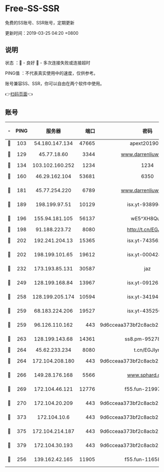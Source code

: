 # Free-SS-SSR

免费的SS账号、SSR账号，定期更新

更新时间：2019-03-25 04:20 +0800

## 说明

状态     ：🙂 - 良好 🙁 - 多次连接失败或连接超时

PING值   ：不代表真实使用中的速度，仅供参考。

账号兼容SS、SSR，你可以自由在两个软件中使用。

👉[扫码页面](https://liesauer.github.io/Free-SS-SSR/)👈

## 账号

|-|PING|服务器|端口|密码|加密方式|区域|
|:----:|:----:|:-----:|-----:|:----:|:----:|:----:|
|🙂|103|54.180.147.134|47665|apext2019001|chacha20|KR|
|🙂|129|45.77.18.60|3344|www.darrenliuwei.com|aes-256-cfb|JP|
|🙂|134|103.102.160.252|1234|1234|rc4-md5|JP|
|🙂|160|46.29.162.104|53681|6350|aes-128-ctr|RU|
|🙂|181|45.77.254.220|6789|www.darrenliuwei.com|aes-256-cfb|SG|
|🙂|189|198.199.97.51|10129|isx.yt-93899437|aes-256-cfb|US|
|🙂|196|155.94.181.105|56137|wE5^XH8Quw|aes-256-cfb|US|
|🙂|198|91.188.223.72|8080|http://t.cn/EGJIyrl|rc4-md5|RU|
|🙂|202|192.241.204.13|15365|isx.yt-74356229|aes-256-cfb|US|
|🙂|202|198.199.101.65|19612|isx.yt-00042869|aes-256-cfb|US|
|🙂|232|173.193.85.131|30587|jaz|aes-256-cfb|US|
|🙂|249|128.199.168.84|13967|isx.yt-09126188|aes-256-cfb|SG|
|🙂|258|128.199.205.174|10594|isx.yt-34194530|aes-256-cfb|SG|
|🙂|259|68.183.224.206|19527|isx.yt-43525673|aes-256-cfb|SG|
|🙂|259|96.126.110.162|443|9d6cceaa373bf2c8acb22e60b6a58be6|aes-256-cfb|US|
|🙂|263|128.199.143.68|14361|ss8.pm-95278074|aes-256-cfb|SG|
|🙂|264|45.62.233.234|8080|t.cn/EGJIyrl|rc4-md5|CA|
|🙂|264|172.104.208.180|443|9d6cceaa373bf2c8acb22e60b6a58be6|aes-256-cfb|US|
|🙂|266|149.28.176.168|5566|www.sphard.com|aes-256-cfb|AU|
|🙂|269|172.104.46.121|12776|f55.fun-21997792|aes-256-cfb|SG|
|🙂|270|172.104.20.209|443|9d6cceaa373bf2c8acb22e60b6a58be6|aes-256-cfb|US|
|🙂|373|172.104.10.6|443|9d6cceaa373bf2c8acb22e60b6a58be6|aes-256-cfb|US|
|🙂|375|172.104.214.187|443|9d6cceaa373bf2c8acb22e60b6a58be6|aes-256-cfb|US|
|🙂|379|172.104.30.193|443|9d6cceaa373bf2c8acb22e60b6a58be6|aes-256-cfb|US|
|🙂|256|139.162.42.165|11905|f55.fun-11658175|aes-256-cfb|SG|
